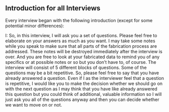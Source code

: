 ## Introduction for all Interviews

Every interview began with the following introduction (except for some potential minor differences):

I: So, in this interview, I will ask you a set of questions. Please feel free to elaborate on your answers as much as you want. I     may take some notes while you speak to make sure that all parts of the fabrication process are addressed. These notes will be destroyed immediately after the interview is over. And you are free to look at your fabricated data to remind you of any specifics or at possible notes or so but you don’t have to, of course. The interview will consist of 5 different blocks of questions. Some of the questions may be a bit repetitive. So, please feel free to say that you have already answered a question. Even if I as the interviewer feel that a question is repetitive, I would like you to make the decision whether we should go on with the next question as I may think that you have like already answered this question but you could think of additional, valuable information so I will just ask you all of the questions anyway and then you can decide whether we want to move on or not.
